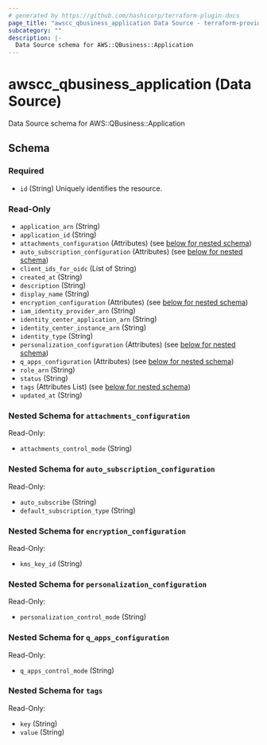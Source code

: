 ```yaml
---
# generated by https://github.com/hashicorp/terraform-plugin-docs
page_title: "awscc_qbusiness_application Data Source - terraform-provider-awscc"
subcategory: ""
description: |-
  Data Source schema for AWS::QBusiness::Application
---
```


# awscc_qbusiness_application (Data Source)

Data Source schema for AWS::QBusiness::Application



<!-- schema generated by tfplugindocs -->
## Schema

### Required

- `id` (String) Uniquely identifies the resource.

### Read-Only

- `application_arn` (String)
- `application_id` (String)
- `attachments_configuration` (Attributes) (see [below for nested schema](#nestedatt--attachments_configuration))
- `auto_subscription_configuration` (Attributes) (see [below for nested schema](#nestedatt--auto_subscription_configuration))
- `client_ids_for_oidc` (List of String)
- `created_at` (String)
- `description` (String)
- `display_name` (String)
- `encryption_configuration` (Attributes) (see [below for nested schema](#nestedatt--encryption_configuration))
- `iam_identity_provider_arn` (String)
- `identity_center_application_arn` (String)
- `identity_center_instance_arn` (String)
- `identity_type` (String)
- `personalization_configuration` (Attributes) (see [below for nested schema](#nestedatt--personalization_configuration))
- `q_apps_configuration` (Attributes) (see [below for nested schema](#nestedatt--q_apps_configuration))
- `role_arn` (String)
- `status` (String)
- `tags` (Attributes List) (see [below for nested schema](#nestedatt--tags))
- `updated_at` (String)

<a id="nestedatt--attachments_configuration"></a>
### Nested Schema for `attachments_configuration`

Read-Only:

- `attachments_control_mode` (String)


<a id="nestedatt--auto_subscription_configuration"></a>
### Nested Schema for `auto_subscription_configuration`

Read-Only:

- `auto_subscribe` (String)
- `default_subscription_type` (String)


<a id="nestedatt--encryption_configuration"></a>
### Nested Schema for `encryption_configuration`

Read-Only:

- `kms_key_id` (String)


<a id="nestedatt--personalization_configuration"></a>
### Nested Schema for `personalization_configuration`

Read-Only:

- `personalization_control_mode` (String)


<a id="nestedatt--q_apps_configuration"></a>
### Nested Schema for `q_apps_configuration`

Read-Only:

- `q_apps_control_mode` (String)


<a id="nestedatt--tags"></a>
### Nested Schema for `tags`

Read-Only:

- `key` (String)
- `value` (String)
